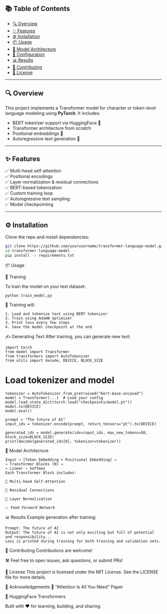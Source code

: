 ## 📚 Table of Contents

- [🔍 Overview](#-overview)  
- [✨ Features](#-features)  
- [⚙️ Installation](#-installation)  
- [📦 Usage](#-usage)  
- [🧱 Model Architecture](#-model-architecture)  
- [🔧 Configuration](#-configuration)  
- [📊 Results](#-results)  
- [🤝 Contributing](#-contributing)  
- [📝 License](#-license)  

---

## 🔍 Overview

This project implements a Transformer model for character or token-level language modeling using **PyTorch**. It includes:

- BERT tokenizer support via HuggingFace 🤗  
- Transformer architecture from scratch  
- Positional embeddings 📍  
- Autoregressive text generation 💬  

---

## ✨ Features

✅ Multi-head self-attention  
✅ Positional encodings  
✅ Layer normalization & residual connections  
✅ BERT-based tokenization  
✅ Custom training loop  
✅ Autoregressive text sampling  
✅ Model checkpointing

---

## ⚙️ Installation

Clone the repo and install dependencies:

```bash
git clone https://github.com/yourusername/transformer-language-model.git
cd transformer-language-model
pip install -r requirements.txt
```
📦 Usage

🚂 Training

To train the model on your text dataset:

```
python train_model.py
```
🔁 Training will:

    1. Load and tokenize text using BERT tokenizer
    2. Train using AdamW optimizer
    3. Print loss every few steps
    4. Save the model checkpoint at the end

✍️ Generating Text
After training, you can generate new text:
    
    import torch
    from model import Transformer
    from transformers import AutoTokenizer
    from utils import decode, DEVICE, BLOCK_SIZE

# Load tokenizer and model
    tokenizer = AutoTokenizer.from_pretrained("bert-base-uncased")
    model = Transformer(...)  # Load your config
    model.load_state_dict(torch.load("checkpoints/model.pt"))
    model.to(DEVICE)
    model.eval()

    prompt = "The future of AI"
    input_ids = tokenizer.encode(prompt, return_tensors="pt").to(DEVICE)

    generated_ids = model.generate(idx=input_ids, max_new_tokens=50, block_size=BLOCK_SIZE)
    print(decode(generated_ids[0], tokenizer=tokenizer))

🧱 Model Architecture

    Input → [Token Embedding + Positional Embedding] → 
    → Transformer Blocks (N) → 
    → Linear → Softmax
    Each Transformer Block includes:

    💫 Multi-head Self-Attention

    🔄 Residual Connections

    🧮 Layer Normalization

    💥 Feed Forward Network


📊 Results
Example generation after training:

    Prompt: The future of AI
    Output: The future of AI is not only exciting but full of potential and responsibility...
    Loss is printed during training for both training and validation sets.

🤝 Contributing
Contributions are welcome!

🛠️ Feel free to open issues, ask questions, or submit PRs!

📝 License
This project is licensed under the MIT License.
See the LICENSE file for more details.

🙏 Acknowledgements
🔬 "Attention Is All You Need" Paper

🤗 HuggingFace Transformers

Built with ❤️ for learning, building, and sharing.
